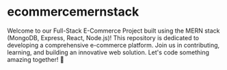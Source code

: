 # ecommercemernstack
Welcome to our Full-Stack E-Commerce Project built using the MERN stack (MongoDB, Express, React, Node.js)! This repository is dedicated to developing a comprehensive e-commerce platform. Join us in contributing, learning, and building an innovative web solution. Let's code something amazing together! 🚀
